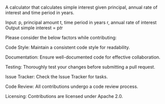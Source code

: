 A calculator that calculates simple interest given principal, annual rate of interest and time period in years.

Input:
   p, principal amount
   t, time period in years
   r, annual rate of interest
Output
   simple interest = p*t*r

Please consider the below factors while contributing:

Code Style:
   Maintain a consistent code style for readability.

Documentation:
   Ensure well-documented code for effective collaboration.

Testing:
   Thoroughly test your changes before submitting a pull request.

Issue Tracker:
   Check the Issue Tracker for tasks.

Code Review:
   All contributions undergo a code review process.

Licensing:
   Contributions are licensed under Apache 2.0.
